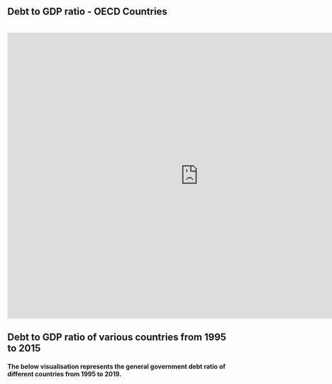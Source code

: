 ## Debt to GDP ratio - OECD Countries
<br>
<iframe src="https://data.oecd.org/chart/6vtu" width="860" height="645" style="border: 0" mozallowfullscreen="true" webkitallowfullscreen="true" allowfullscreen="true"><a href="https://data.oecd.org/chart/6vtu" target="_blank">OECD Chart: General government debt, Total, % of GDP, Annual, 2020</a></iframe>

## Debt to GDP ratio of various countries from 1995 to 2015
#### The below visualisation represents the general government debt ratio of different countries from 1995 to 2019.

<div class="flourish-embed flourish-chart" data-src="visualisation/7691691"><script src="https://public.flourish.studio/resources/embed.js"></script></div>

